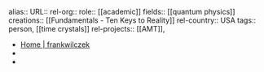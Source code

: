 alias::
URL::
rel-org:: 
role:: [[academic]] 
fields:: [[quantum physics]] 
creations:: [[Fundamentals - Ten Keys to Reality]] 
rel-country:: USA
tags:: person, [[time crystals]] 
rel-projects:: [[AMT]],  


- [Home | frankwilczek](https://www.frankawilczek.com/)
-
-